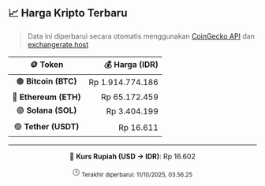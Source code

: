 

<!-- HARGA_KRIPTO -->
## 📈 Harga Kripto Terbaru

> Data ini diperbarui secara otomatis menggunakan [CoinGecko API](https://www.coingecko.com/) dan [exchangerate.host](https://exchangerate.host/)

<div align="center">

| 🪙 Token | 💰 Harga (IDR) |
|:------:|---------------:|
| 🟠 **Bitcoin (BTC)**   | Rp 1.914.774.186 |
| 🔵 **Ethereum (ETH)**  | Rp 65.172.459 |
| 🟣 **Solana (SOL)**    | Rp 3.404.199 |
| 🟢 **Tether (USDT)**   | Rp 16.611 |

---

💱 **Kurs Rupiah (USD → IDR)**: Rp 16.602

🕒 <sub>Terakhir diperbarui: 11/10/2025, 03.56.25</sub>

</div>
<!-- /HARGA_KRIPTO -->